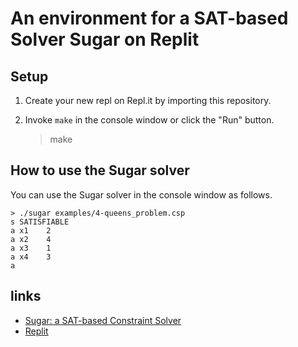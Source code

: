 # An environment for a SAT-based Solver Sugar on Replit

## Setup

1. Create your new repl on Repl.it by importing this repository.
2. Invoke `make` in the console window or click the "Run" button.

    > make

## How to use the Sugar solver

You can use the Sugar solver in the console window as follows.

    > ./sugar examples/4-queens_problem.csp 
    s SATISFIABLE
    a x1    2
    a x2    4
    a x3    1
    a x4    3
    a

## links
* [Sugar: a SAT-based Constraint Solver](https://cspsat.gitlab.io/sugar/)
* [Replit](http://replit.com/)
